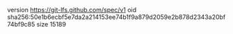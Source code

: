 version https://git-lfs.github.com/spec/v1
oid sha256:50e1b6ecbf5e7da2a214153ee74b1f9a879d2059e2b878d2343a20bf74bf9c85
size 15189
